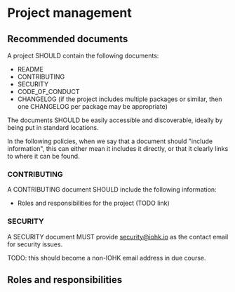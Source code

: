 # Project management

## Recommended documents

A project SHOULD contain the following documents:
- README
- CONTRIBUTING 
- SECURITY 
- CODE_OF_CONDUCT
- CHANGELOG (if the project includes multiple packages or similar, then one CHANGELOG per package may be appropriate)

The documents SHOULD be easily accessible and discoverable, ideally by being put in standard locations.

In the following policies, when we say that a document should "include information", this can either mean it includes it directly, or that it clearly links to where it can be found.

### CONTRIBUTING

A CONTRIBUTING document SHOULD include the following information:
- Roles and responsibilities for the project (TODO link)

### SECURITY

A SECURITY document MUST provide security@iohk.io as the contact email for security issues.

TODO: this should become a non-IOHK email address in due course.

## Roles and responsibilities
